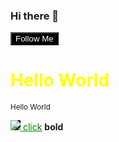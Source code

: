 ### Hi there 👋
<button style="background:black;color:#ffffff">Follow Me</button>
<style>
 h1 {
   color:yellow
  }
</style>
<h1 style="color:yellow" class="first">Hello World</h1>
<small>Hello World</small>

<a style="color:green" href="google.com"> <img src="https://robohash.org/1" style="background:black" /> click</a>
<b>bold</b>
